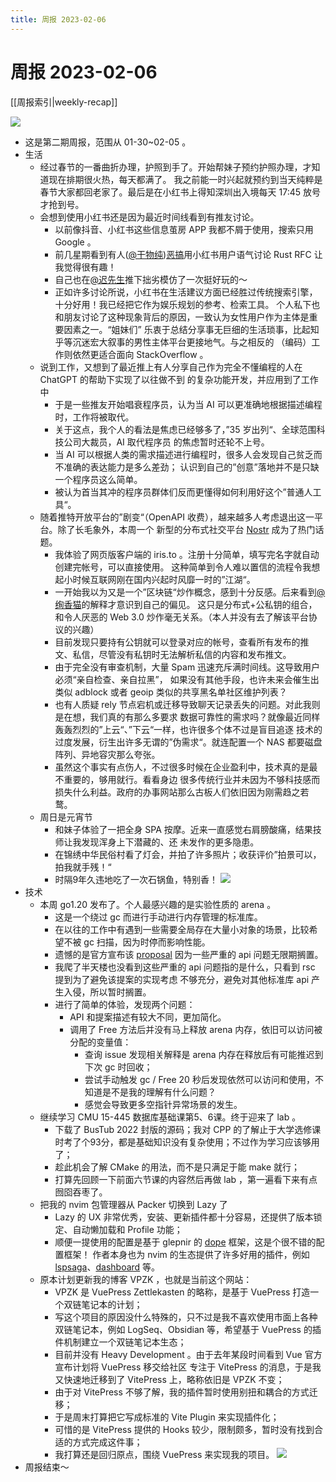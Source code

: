```yaml
---
title: 周报 2023-02-06
---
```

# 周报 2023-02-06

[[周报索引|weekly-recap]]

![](https://user-images.githubusercontent.com/25029451/216889076-67ea3e15-65b7-4b5b-8c1c-8119b14e6a20.png)

* 这是第二期周报，范围从 01-30~02-05 。
* 生活
    * 经过春节的一番曲折办理，护照到手了。开始帮妹子预约护照办理，才知道现在排期很火热，每天都满了。
      我之前能一时兴起就预约到当天纯粹是春节大家都回老家了。最后是在小红书上得知深圳出入境每天 17:45
      放号才抢到号。
        <Tweet tweet-url="https://twitter.com/realyuchanns/status/1621151719085457410" />
    * 会想到使用小红书还是因为最近时间线看到有推友讨论。
        * 以前像抖音、小红书这些信息茧房 APP 我都不屑于使用，搜索只用 Google 。
        * 前几星期看到有人([@干物纯](https://twitter.com/zty0826))[恶搞](https://www.xiaohongshu.com/explore/63c2d7c8000000002203686c)用小红书用户语气讨论 Rust RFC 让我觉得很有趣！
        * 自己也在[@迟先生](https://twitter.com/iskyzh)推下拙劣模仿了一次挺好玩的～
            <Tweet tweet-url="https://twitter.com/realyuchanns/status/1621322453795635200" />
        * 正如许多讨论所说，小红书在生活建议方面已经胜过传统搜索引擎，十分好用！我已经把它作为娱乐规划的参考、检索工具。
          个人私下也和朋友讨论了这种现象背后的原因，一致认为女性用户作为主体是重要因素之一。“姐妹们”
          乐衷于总结分享事无巨细的生活琐事，比起知乎等沉迷宏大叙事的男性主体平台更接地气。与之相反的
          （编码）工作则依然更适合面向 StackOverflow 。
    * 说到工作，又想到了最近推上有人分享自己作为完全不懂编程的人在 ChatGPT 的帮助下实现了以往做不到
      的复杂功能开发，并应用到了工作中
        * 于是一些推友开始唱衰程序员，认为当 AI 可以更准确地根据描述编程时，工作将被取代。
        * 关于这点，我个人的看法是焦虑已经够多了，”35 岁出列“、全球范围科技公司大裁员，AI 取代程序员
          的焦虑暂时还轮不上号。
        * 当 AI 可以根据人类的需求描述进行编程时，很多人会发现自己贫乏而不准确的表达能力是多么差劲；
          认识到自己的”创意”落地并不是只缺一个程序员这么简单。
        * 被认为首当其冲的程序员群体们反而更懂得如何利用好这个”普通人工具“。
    * 随着推特开放平台的”剧变“（OpenAPI 收费），越来越多人考虑退出这一平台。除了长毛象外，本周一个
      新型的分布式社交平台 [Nostr](https://nostr.com/) 成为了热门话题。
        * 我体验了网页版客户端的 iris.to 。注册十分简单，填写完名字就自动创建完帐号，可以直接使用。
          这种简单到令人难以置信的流程令我想起小时候互联网刚在国内兴起时风靡一时的”江湖“。
        * 一开始我以为又是一个”区块链“炒作概念，感到十分反感。后来看到[@绚香猫](https://twitter.com/ayakaneko)的解释才意识到自己的偏见。
          这只是分布式+公私钥的组合，和令人厌恶的 Web 3.0 炒作毫无关系。（本人并没有去了解该平台协议的兴趣）
            <Tweet tweet-url="https://twitter.com/ayakaneko/status/1621040899336847360" />
        * 目前发现只要持有公钥就可以登录对应的帐号，查看所有发布的推文、私信，尽管没有私钥时无法解析私信的内容和发布推文。
        * 由于完全没有审查机制，大量 Spam 迅速充斥满时间线。这导致用户必须“亲自检查、亲自拉黑”，
          如果没有其他手段，也许未来会催生出类似 adblock 或者 geoip 类似的共享黑名单社区维护列表？
        * 也有人质疑 rely 节点宕机或迁移导致聊天记录丢失的问题。对此我则是在想，我们真的有那么多要求
          数据可靠性的需求吗？就像最近同样轰轰烈烈的”上云“、”下云“一样，也许很多个体不过是盲目追逐
          技术的过度发展，衍生出许多无谓的”伪需求“。就连配置一个 NAS 都要磁盘阵列、异地容灾那么夸张。
        * 虽然这个事实有点伤人，不过很多时候在企业盈利中，技术真的是最不重要的，够用就行。看看身边
          很多传统行业并未因为不够科技感而损失什么利益。政府的办事网站那么古板人们依旧因为刚需趋之若鹜。
    * 周日是元宵节
        * 和妹子体验了一把全身 SPA 按摩。近来一直感觉右肩膀酸痛，结果技师让我发现浑身上下潜藏的、还
          未发作的更多隐患。
        * 在锦绣中华民俗村看了灯会，并拍了许多照片；收获评价”拍景可以，拍我就手残！“
        * 时隔9年久违地吃了一次石锅鱼，特别香！
            ![](https://user-images.githubusercontent.com/25029451/216889503-30f21948-6761-4b4f-8d20-3b7b26a8a57d.png)
* 技术
    * 本周 go1.20 发布了。个人最感兴趣的是实验性质的 arena 。
        * 这是一个绕过 gc 而进行手动进行内存管理的标准库。
        * 在以往的工作中有遇到一些需要全局存在大量小对象的场景，比较希望不被 gc 扫描，因为时停而影响性能。
        * 遗憾的是官方宣布该 [proposal](https://github.com/golang/go/issues/51317) 因为一些严重的 api 问题无限期搁置。
        * 我爬了半天楼也没看到这些严重的 api 问题指的是什么，只看到 rsc 提到为了避免该提案的实现考虑
          不够充分，避免对其他标准库 api 产生入侵，所以暂时搁置。
        * 进行了简单的体验，发现两个问题：
            * API 和提案描述有较大不同，更加简化。
            * 调用了 Free 方法后并没有马上释放 arena 内存，依旧可以访问被分配的变量值：
                * 查询 issue 发现相关解释是 arena 内存在释放后有可能推迟到下次 gc 时回收；
                * 尝试手动触发 gc / Free 20 秒后发现依然可以访问和使用，不知道是不是我的理解有什么问题？
                    <Tweet tweet-url="https://twitter.com/realyuchanns/status/1621039919882993669" />
                * 感觉会导致更多空指针异常场景的发生。
    * 继续学习 CMU 15-445 数据库基础课第5、6课。终于迎来了 lab 。
        * 下载了 BusTub 2022 封版的源码；我对 CPP 的了解止于大学选修课时考了个93分，都是基础知识没有复杂使用；不过作为学习应该够用了；
        * 趁此机会了解 CMake 的用法，而不是只满足于能 make 就行；
        * 打算先回顾一下前面六节课的内容然后再做 lab ，第一遍看下来有点囫囵吞枣了。
    * 把我的 nvim 包管理器从 Packer 切换到 Lazy 了
        * Lazy 的 UX 非常优秀，安装、更新插件都十分容易，还提供了版本锁定、自动懒加载和 Profile 功能；
            <Tweet tweet-url="https://twitter.com/realyuchanns/status/1621823817181204481" />
        * 顺便一提使用的配置是基于 glepnir 的 [dope](https://github.com/glepnir/dope) 框架，这是个很不错的配置框架！
          作者本身也为 nvim 的生态提供了许多好用的插件，例如 [lspsaga](https://github.com/glepnir/lspsaga.nvim)、[dashboard](https://github.com/glepnir/dashboard-nvim) 等。
    * 原本计划更新我的博客 VPZK ，也就是当前这个网站：
        * VPZK 是 VuePress Zettlekasten 的略称，是基于 VuePress 打造一个双链笔记本的计划；
        * 写这个项目的原因没什么特殊的，只不过是我不喜欢使用市面上各种双链笔记本，例如 LogSeq、Obsidian
          等，希望基于 VuePress 的插件机制建立一个双链笔记本生态；
        * 目前并没有 Heavy Development 。由于去年某段时间看到 Vue 官方宣布计划将 VuePress 移交给社区
          专注于 VitePress 的消息，于是我又快速地迁移到了 VitePress 上，略称依旧是 VPZK 不变；
        * 由于对 VitePress 不够了解，我的插件暂时使用别扭和耦合的方式迁移；
        * 于是周末打算把它写成标准的 Vite Plugin 来实现插件化；
        * 可惜的是 VitePress 提供的 Hooks 较少，限制颇多，暂时没有找到合适的方式完成这件事；
        * 我打算还是回归原点，围绕 VuePress 来实现我的项目。
            ![](https://user-images.githubusercontent.com/25029451/216942552-044ad245-1f0b-4e91-b50e-bd33a1221641.png)
* 周报结束～
